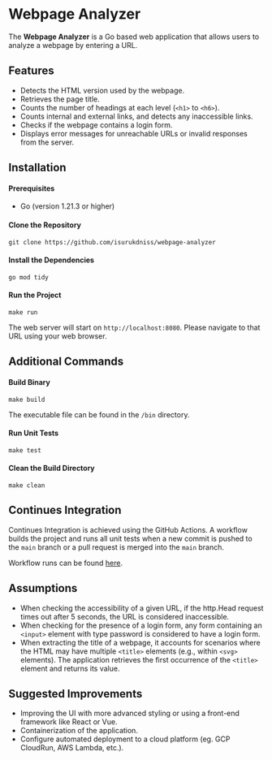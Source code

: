 # Webpage Analyzer

The **Webpage Analyzer** is a Go based web application that allows users to analyze a webpage by entering a URL.

## Features
- Detects the HTML version used by the webpage.
- Retrieves the page title.
- Counts the number of headings at each level (`<h1>` to `<h6>`).
- Counts internal and external links, and detects any inaccessible links.
- Checks if the webpage contains a login form.
- Displays error messages for unreachable URLs or invalid responses from the server.

## Installation

#### Prerequisites
- Go (version 1.21.3 or higher)

#### Clone the Repository
```
git clone https://github.com/isurukdniss/webpage-analyzer
```

#### Install the Dependencies
```
go mod tidy
```

#### Run the Project
```
make run
```

The web server will start on `http://localhost:8080`. Please navigate to that URL using your web browser.

## Additional Commands

#### Build Binary
```
make build
```
The executable file can be found in the `/bin` directory.

#### Run Unit Tests
```
make test
```

#### Clean the Build Directory
```
make clean
```

## Continues Integration
Continues Integration is achieved using the GitHub Actions. A workflow builds the project and runs all unit tests when a new commit is pushed to the `main` branch or a pull request is merged into the `main` branch.

Workflow runs can be found [here](https://github.com/isurukdniss/webpage-analyzer/actions). 

## Assumptions
- When checking the accessibility of a given URL, if the http.Head request times out after 5 seconds, the URL is considered inaccessible.
- When checking for the presence of a login form, any form containing an `<input>` element with type password is considered to have a login form.
- When extracting the title of a webpage, it accounts for scenarios where the HTML may have multiple `<title>` elements (e.g., within `<svg>` elements). The application retrieves the first occurrence of the `<title>` element and returns its value.


## Suggested Improvements
- Improving the UI with more advanced styling or using a front-end framework like React or Vue.
- Containerization of the application.
- Configure automated deployment to a cloud platform (eg. GCP CloudRun, AWS Lambda, etc.).




